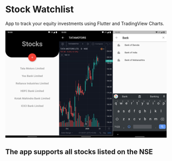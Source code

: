 # Stock Watchlist

App to track your equity investments using Flutter and TradingView Charts.

![](screenshot.jpeg)

## The app supports all stocks listed on the NSE 
